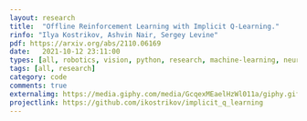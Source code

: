 ```yaml
---
layout: research
title:  "Offline Reinforcement Learning with Implicit Q-Learning."
rinfo: "Ilya Kostrikov, Ashvin Nair, Sergey Levine"
pdf: https://arxiv.org/abs/2110.06169
date:   2021-10-12 23:11:00
types: [all, robotics, vision, python, research, machine-learning, neural-nets, pytorch, ros, rl]
tags: [all, research]
category: code
comments: true
externalimg: https://media.giphy.com/media/GcqexMEaelHzWl011a/giphy.gif
projectlink: https://github.com/ikostrikov/implicit_q_learning
---
```


